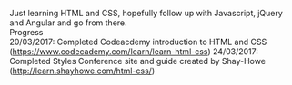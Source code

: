 Just learning HTML and CSS, hopefully follow up with Javascript, jQuery and Angular and go from there.
<br>
Progress
<br>
20/03/2017: Completed Codeacdemy introduction to HTML and CSS (https://www.codecademy.com/learn/learn-html-css)
24/03/2017: Completed Styles Conference site and guide created by Shay-Howe (http://learn.shayhowe.com/html-css/)
